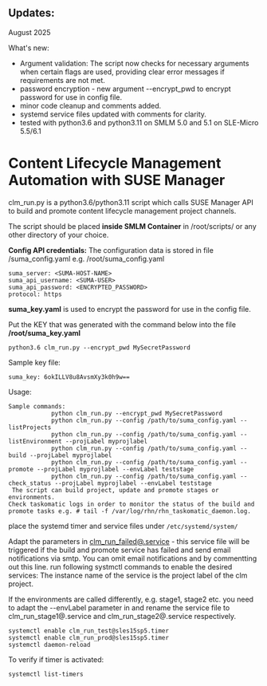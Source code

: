## Updates:
August 2025

What's new:
* Argument validation: The script now checks for necessary arguments when certain flags are used, providing clear error messages if requirements are not met.
* password encryption - new argument --encrypt_pwd to encrypt password for use in config file.
* minor code cleanup and comments added.
* systemd service files updated with comments for clarity.
* tested with python3.6 and python3.11 on SMLM 5.0 and 5.1 on SLE-Micro 5.5/6.1

# Content Lifecycle Management Automation with SUSE Manager
clm_run.py is a python3.6/python3.11 script which calls SUSE Manager API to build and promote content lifecycle management project channels.

The script should be placed **inside SMLM Container** in /root/scripts/ or any other directory of your choice.

__Config API credentials:__
The configuration data is stored in file <HOME>/suma_config.yaml e.g. /root/suma_config.yaml
```
suma_server: <SUMA-HOST-NAME>
suma_api_username: <SUMA-USER>
suma_api_password: <ENCRYPTED_PASSWORD>
protocol: https
```
**suma_key.yaml** is used to encrypt the password for use in the config file.

Put the KEY that was generated with the command below into the file **/root/suma_key.yaml**
```
python3.6 clm_run.py --encrypt_pwd MySecretPassword
```
Sample key file:
```
suma_key: 6okILLV8u8AvsmXy3k0h9w==
```

Usage:
```
Sample commands:
            python clm_run.py --encrypt_pwd MySecretPassword
            python clm_run.py --config /path/to/suma_config.yaml --listProjects  
            python clm_run.py --config /path/to/suma_config.yaml --listEnvironment --projLabel myprojlabel
            python clm_run.py --config /path/to/suma_config.yaml --build --projLabel myprojlabel
            python clm_run.py --config /path/to/suma_config.yaml --promote --projLabel myprojlabel --envLabel teststage
            python clm_run.py --config /path/to/suma_config.yaml --check_status --projLabel myprojlabel --envLabel teststage
 The script can build project, update and promote stages or environments.
Check taskomatic logs in order to monitor the status of the build and promote tasks e.g. # tail -f /var/log/rhn/rhn_taskomatic_daemon.log.
```

place the systemd timer and service files under ```/etc/systemd/system/```

Adapt the parameters in [clm_run_failed\@.service](clm_run_failed@.service) - this service file will be triggered if the build and promote service has failed and send email notifications via smtp.
You can omit email notifications and by commentting out this line.
run following systmctl commands to enable the desired services:
The instance name of the service is the project label of the clm project.

If the environments are called differently, e.g. stage1, stage2 etc. you need to adapt the --envLabel parameter in and rename the service file to clm_run_stage1\@.service and clm_run_stage2\@.service respectively.
```
systemctl enable clm_run_test@sles15sp5.timer
systemctl enable clm_run_prod@sles15sp5.timer
systemctl daemon-reload
```

To verify if timer is activated:
```
systemctl list-timers
```
